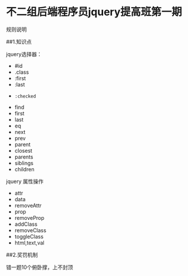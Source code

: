 # 不二组后端程序员jquery提高班第一期

规则说明

##1.知识点
  
  jquery选择器：
  *	#id
  *	.class
  *	:first
  *	:last
  *     :checked
  *	find
  *	first
  *	last
  *	eq
  *	next
  *	prev
  *	parent
  *	closest
  *	parents
  *	siblings
  *	children

  jquery 属性操作
  * attr
  * data
  * removeAttr
  * prop
  * removeProp
  * addClass
  * removeClass
  * toggleClass
  * html,text,val

  
  
  
##2.奖罚机制
	
  错一题10个俯卧撑，上不封顶

  	  		  	
